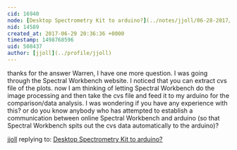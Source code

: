 ```yaml
---
cid: 16940
node: [Desktop Spectrometry Kit to arduino?](../notes/jjoll/06-28-2017/desktop-spectrometry-kit-to-arduino)
nid: 14589
created_at: 2017-06-29 20:36:36 +0000
timestamp: 1498768596
uid: 508437
author: [jjoll](../profile/jjoll)
---
```


thanks for the answer Warren, I have one more question. I was going through the Spectral Workbench website. I noticed that you can extract cvs file of the plots. now I am thinking of letting Spectral Workbench do the image processing and then take the cvs file and feed it to my arduino for the comparison/data analysis. I was wondering if you have any experience with this? or do you know anybody who has attempted to establish a communication between online Spectral Workbench and arduino (so that Spectral Workbench spits out the cvs data automatically to the arduino)?

[jjoll](../profile/jjoll) replying to: [Desktop Spectrometry Kit to arduino?](../notes/jjoll/06-28-2017/desktop-spectrometry-kit-to-arduino)


